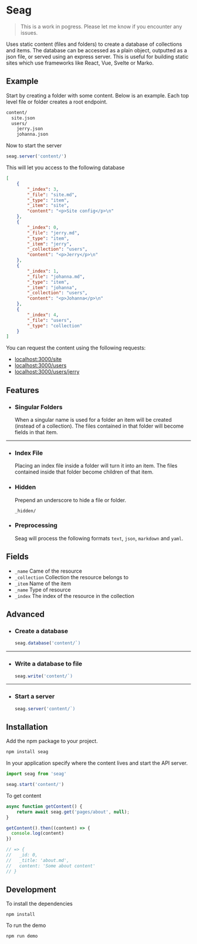 # Seag

> This is a work in pogress. Please let me know if you encounter any issues.

Uses static content (files and folders) to create a database of collections and items. The database can be accessed as a plain object, outputted as a json file, or served using an express server. This is useful for building static sites which use frameworks like React, Vue, Svelte or Marko.

## Example

Start by creating a folder with some content. Below is an example. Each top level file or folder creates a root endpoint.

```bash
content/
  site.json
  users/
    jerry.json
    johanna.json
```

Now to start the server

```js
seag.server('content/')
```

This will let you access to the following database

```json
[
	{
		"_index": 3,
		"_file": "site.md",
		"_type": "item",
		"_item": "site",
		"content": "<p>Site config</p>\n"
	},
	{
		"_index": 0,
		"_file": "jerry.md",
		"_type": "item",
		"_item": "jerry",
		"_collection": "users",
		"content": "<p>Jerry</p>\n"
	},
	{
		"_index": 1,
		"_file": "johanna.md",
		"_type": "item",
		"_item": "johanna",
		"_collection": "users",
		"content": "<p>Johanna</p>\n"
	},
	{
		"_index": 4,
		"_file": "users",
		"_type": "collection"
	}
]
```

You can request the content using the following requests:

- [localhost:3000/site](http://localhost:3000/site)
- [localhost:3000/users](http://localhost:3000/users)
- [localhost:3000/users/jerry](http://localhost:3000/users/jerry)

## Features

- ### Singular Folders
  
  When a singular name is used for a folder an item will be created (instead of a collection). The files contained in that folder will become fields in that item.

---

- ### Index File

  Placing an index file inside a folder will turn it into an item. The files contained inside that folder become children of that item.

- ### Hidden

  Prepend an underscore to hide a file or folder.

  ```
  _hidden/
  ```
  
- ### Preprocessing

  Seag will process the following formats `text`, `json`, `markdown` and `yaml`.


## Fields

- `_name` Came of the resource
- `_collection` Collection the resource belongs to
- `_item` Name of the item
- `_name` Type of resource
- `_index` The index of the resource in the collection

## Advanced

- ### Create a database
  
  ```js
  seag.database('content/`)
  ```

---

- ### Write a database to file

  ```js
  seag.write('content/`)
  ```

---

- ### Start a server

  ```js
  seag.server('content/`)
  ```

## Installation

Add the npm package to your project.

```bash
npm install seag
```

In your application specify where the content lives and start the API server.

```js
import seag from 'seag'

seag.start('content/')
```

To get content

```js
async function getContent() {
    return await seag.get('pages/about', null);
}

getContent().then((content) => {
  console.log(content)
})

// => {
//   _id: 0,
//   _title: 'about.md',
//   content: 'Some about content'
// }
```

## Development

To install the dependencies

```
npm install
```

To run the demo

```
npm run demo
```
